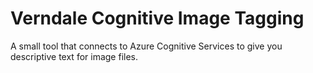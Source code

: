 # Verndale Cognitive Image Tagging
A small tool that connects to Azure Cognitive Services to give you descriptive text for image files.

